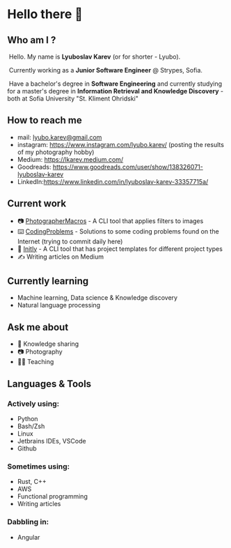 # Hello there 👋

## Who am I ?

​	Hello. My name is **Lyuboslav Karev** (or for shorter - Lyubo). 

​	Currently working as a **Junior Software Engineer** @ Strypes, Sofia. 

​	Have a bachelor's degree in **Software Engineering** and currently studying for a master's degree in **Information Retrieval and Knowledge Discovery** - both at Sofia University "St. Kliment Ohridski"

## How to reach me

- mail: lyubo.karev@gmail.com
- instagram: https://www.instagram.com/lyubo.karev/ (posting the results of my photography hobby)
- Medium: https://lkarev.medium.com/
- Goodreads: https://www.goodreads.com/user/show/138326071-lyuboslav-karev
- LinkedIn:https://www.linkedin.com/in/lyuboslav-karev-33357715a/

## Current work

- :camera: [PhotographerMacros](https://github.com/lyubolp/PhotographerMacros) - A CLI tool that applies filters to images
- :keyboard: [CodingProblems](https://github.com/lyubolp/CodingProblems) - Solutions to some coding problems found on the Internet (trying to commit daily here)
- 🏁 [Initly](https://github.com/lyubolp/initly) - A CLI tool that has project templates for different project types
- :writing_hand: Writing articles on Medium

## Currently learning

- Machine learning, Data science & Knowledge discovery
- Natural language processing

## Ask me about

- :book: Knowledge sharing
- :camera: Photography
- :man_teacher: ​Teaching

## Languages & Tools

### Actively using:

- Python
- Bash/Zsh
- Linux
- Jetbrains IDEs, VSCode
- Github

### Sometimes using:

- Rust, C++
- AWS
- Functional programming
- Writing articles

### Dabbling in:

- Angular
